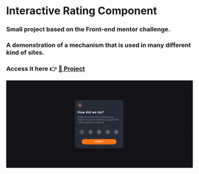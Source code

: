 # Interactive Rating Component

### Small project based on the Front-end mentor challenge.

### A demonstration of a mechanism that is used in many different kind of sites.

### Access it here 👉 [🔗 Project](https://caue-ribeiro.github.io/Interactive-Rating/)

![Demonstration project](Interactive-rating.gif)

